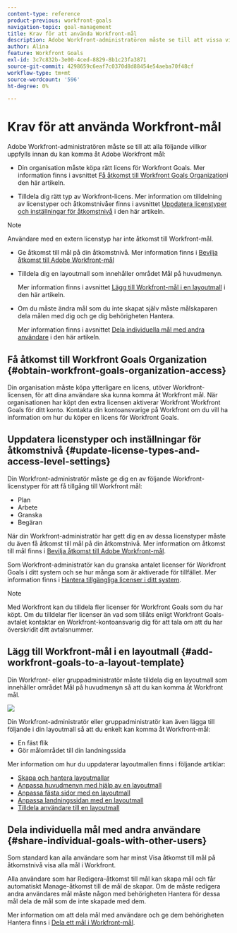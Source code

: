 ```yaml
---
content-type: reference
product-previous: workfront-goals
navigation-topic: goal-management
title: Krav för att använda Workfront-mål
description: Adobe Workfront-administratören måste se till att vissa villkor uppfylls innan du kan komma åt Adobe Workfront mål.
author: Alina
feature: Workfront Goals
exl-id: 3c7c832b-3e00-4ced-8829-8b1c23fa3871
source-git-commit: 4298659c6eaf7c0370d8d88454e54aeba70f48cf
workflow-type: tm+mt
source-wordcount: '596'
ht-degree: 0%

---
```


# Krav för att använda Workfront-mål

Adobe Workfront-administratören måste se till att alla följande villkor uppfylls innan du kan komma åt Adobe Workfront mål:

<!--drafted for P&P - replace the first bullet with this one when licensing changes: 
* Your company must purchase the correct Adobe Worfront plan or Adobe Workfront Goal license. For information, see the section [Obtain Workfront Goals organization access](#obtain-workfront-goals-organization-access)in this article.-->

* Din organisation måste köpa rätt licens för Workfront Goals. Mer information finns i avsnittet [Få åtkomst till Workfront Goals Organization](#obtain-workfront-goals-organization-access)i den här artikeln.

* Tilldela dig rätt typ av Workfront-licens. Mer information om tilldelning av licenstyper och åtkomstnivåer finns i avsnittet [Uppdatera licenstyper och inställningar för åtkomstnivå](#update-license-types-and-access-level-settings) i den här artikeln.

>[!NOTE]
>
>Användare med en extern licenstyp har inte åtkomst till Workfront-mål.

* Ge åtkomst till mål på din åtkomstnivå. Mer information finns i [Bevilja åtkomst till Adobe Workfront-mål](../../administration-and-setup/add-users/configure-and-grant-access/grant-access-goals.md)

* Tilldela dig en layoutmall som innehåller området Mål på huvudmenyn.

   Mer information finns i avsnittet [Lägg till Workfront-mål i en layoutmall](#add-workfront-goals-to-a-layout-template) i den här artikeln.

* Om du måste ändra mål som du inte skapat själv måste målskaparen dela målen med dig och ge dig behörigheten Hantera.

   Mer information finns i avsnittet [Dela individuella mål med andra användare](#share-individual-goals-with-other-users) i den här artikeln.

## Få åtkomst till Workfront Goals Organization {#obtain-workfront-goals-organization-access}

<!--drafted for P&P release: 

If your company has a current Workfront plan, you must have one of the following:

* An Ultimate Workfront plan. Workfront Goals are included in this plan. 
* A Select or higher Workfront plan and a separate Workfront Goals license. -->

<!-- drafted for P&P - add this to the sentence below at release: 

If your company has a legacy Workfront plan, -->

Din organisation måste köpa ytterligare en licens, utöver Workfront-licensen, för att dina användare ska kunna komma åt Workfront mål. När organisationen har köpt den extra licensen aktiverar Workfront Workfront Goals för ditt konto. Kontakta din kontoansvarige på Workfront om du vill ha information om hur du köper en licens för Workfront Goals.

## Uppdatera licenstyper och inställningar för åtkomstnivå  {#update-license-types-and-access-level-settings}

<!--drafted for P&P release: 
If your company has the current access level model, your Workfront administrator must grant you one of the following Workfront license types to access Workfront Goals: 

* Contributor
* Light
* Standard-->

<!--drafted for P&P release: add this to the first sentence: 
If your company has the legacy access level model, -->

Din Workfront-administratör måste ge dig en av följande Workfront-licenstyper för att få tillgång till Workfront mål:

* Plan
* Arbete
* Granska
* Begäran

När din Workfront-administratör har gett dig en av dessa licenstyper måste du även få åtkomst till mål på din åtkomstnivå. Mer information om åtkomst till mål finns i [Bevilja åtkomst till Adobe Workfront-mål](../../administration-and-setup/add-users/configure-and-grant-access/grant-access-goals.md).

Som Workfront-administratör kan du granska antalet licenser för Workfront Goals i ditt system och se hur många som är aktiverade för tillfället. Mer information finns i [Hantera tillgängliga licenser i ditt system](../../administration-and-setup/get-started-wf-administration/manage-available-licenses-in-your-system.md).

>[!NOTE]
>
>Med Workfront kan du tilldela fler licenser för Workfront Goals som du har köpt. Om du tilldelar fler licenser än vad som tillåts enligt Workfront Goals-avtalet kontaktar en Workfront-kontoansvarig dig för att tala om att du har överskridit ditt avtalsnummer.

## Lägg till Workfront-mål i en layoutmall {#add-workfront-goals-to-a-layout-template}

Din Workfront- eller gruppadministratör måste tilldela dig en layoutmall som innehåller området Mål på huvudmenyn så att du kan komma åt Workfront mål.

![](assets/layout-template-align-highlighted-350x220.png)

Din Workfront-administratör eller gruppadministratör kan även lägga till följande i din layoutmall så att du enkelt kan komma åt Workfront-mål:

* En fäst flik
* Gör målområdet till din landningssida

Mer information om hur du uppdaterar layoutmallen finns i följande artiklar:

* [Skapa och hantera layoutmallar](../../administration-and-setup/customize-workfront/use-layout-templates/create-and-manage-layout-templates.md)
* [Anpassa huvudmenyn med hjälp av en layoutmall](../../administration-and-setup/customize-workfront/use-layout-templates/customize-main-menu.md)
* [Anpassa fästa sidor med en layoutmall](../../administration-and-setup/customize-workfront/use-layout-templates/customize-pinned-pages.md)
* [Anpassa landningssidan med en layoutmall](../../administration-and-setup/customize-workfront/use-layout-templates/customize-landing-page.md)
* [Tilldela användare till en layoutmall](../../administration-and-setup/customize-workfront/use-layout-templates/assign-users-to-layout-template.md)

## Dela individuella mål med andra användare {#share-individual-goals-with-other-users}

Som standard kan alla användare som har minst Visa åtkomst till mål på åtkomstnivå visa alla mål i Workfront.

Alla användare som har Redigera-åtkomst till mål kan skapa mål och får automatiskt Manage-åtkomst till de mål de skapar. Om de måste redigera andra användares mål måste någon med behörigheten Hantera för dessa mål dela de mål som de inte skapade med dem.

Mer information om att dela mål med användare och ge dem behörigheten Hantera finns i [Dela ett mål i Workfront-mål](../../workfront-goals/workfront-goals-settings/share-a-goal.md).
